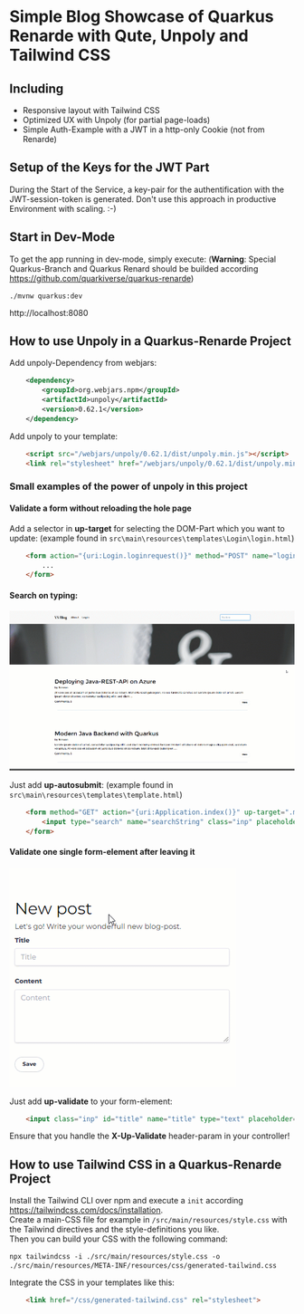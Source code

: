 # Simple Blog Showcase of Quarkus Renarde with Qute, Unpoly and Tailwind CSS

## Including
- Responsive layout with Tailwind CSS
- Optimized UX with Unpoly (for partial page-loads)
- Simple Auth-Example with a JWT in a http-only Cookie (not from Renarde)

## Setup of the Keys for the JWT Part
During the Start of the Service, a key-pair for the authentification with the JWT-session-token is generated.
Don't use this approach in productive Environment with scaling. :-)

## Start in Dev-Mode
To get the app running in dev-mode, simply execute:
(**Warning**: Special Quarkus-Branch and Quarkus Renard should be builded according https://github.com/quarkiverse/quarkus-renarde) 

    ./mvnw quarkus:dev

http://localhost:8080

## How to use Unpoly in a Quarkus-Renarde Project  
Add unpoly-Dependency from webjars:  
```xml
    <dependency>
        <groupId>org.webjars.npm</groupId>
        <artifactId>unpoly</artifactId>
        <version>0.62.1</version>
    </dependency>
```

Add unpoly to your template:  
```html
    <script src="/webjars/unpoly/0.62.1/dist/unpoly.min.js"></script>
    <link rel="stylesheet" href="/webjars/unpoly/0.62.1/dist/unpoly.min.css">
```

### Small examples of the power of unpoly in this project  
#### Validate a form without reloading the hole page  
Add a selector in **up-target** for selecting the DOM-Part which you want to update: (example found in `src\main\resources\templates\Login\login.html`)
```html
    <form action="{uri:Login.loginrequest()}" method="POST" name="loginForm" up-target=".logindiv">
        ...
    </form>
```

#### Search on typing:  
![](example-search.gif)  

Just add **up-autosubmit**:  (example found in `src\main\resources\templates\template.html`)
```html
    <form method="GET" action="{uri:Application.index()}" up-target=".main-content" up-autosubmit>
        <input type="search" name="searchString" class="inp" placeholder="Search..">
    </form>
```

#### Validate one single form-element after leaving it  
![](example-validation.gif)  

Just add **up-validate** to your form-element:  
```html
    <input class="inp" id="title" name="title" type="text" placeholder="Title" up-validate>
```

Ensure that you handle the **X-Up-Validate** header-param in your controller!


## How to use Tailwind CSS in a Quarkus-Renarde Project  

Install the Tailwind CLI over npm and execute a `init` according https://tailwindcss.com/docs/installation.  
Create a main-CSS file for example in `/src/main/resources/style.css` with the Tailwind directives and the style-definitions you like.  
Then you can build your CSS with the following command:

    npx tailwindcss -i ./src/main/resources/style.css -o ./src/main/resources/META-INF/resources/css/generated-tailwind.css

Integrate the CSS in your templates like this:
```html
    <link href="/css/generated-tailwind.css" rel="stylesheet">
```
  
